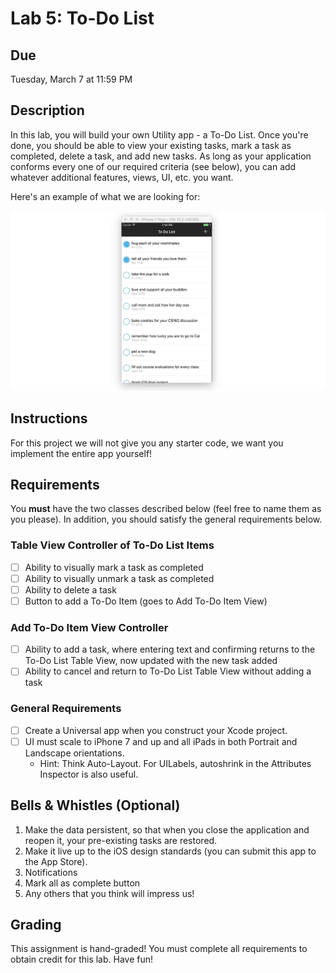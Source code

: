 # Lab 5: To-Do List #

## Due ##
Tuesday, March 7 at 11:59 PM

## Description ##
In this lab, you will build your own Utility app - a To-Do List. Once you're done, you should be able to view your existing tasks, mark a task as completed, delete a task, and add new tasks. As long as your application conforms every one of our required criteria (see below), you can add whatever additional features, views, UI, etc. you want. 

Here's an example of what we are looking for: 

![alt text](/README-images/to-do-list.gif)

## Instructions ##
For this project we will not give you any starter code, we want you implement the entire app yourself!

## Requirements ##

You **must** have the two classes described below (feel free to name them as you please). In addition, you should satisfy the general requirements below. 

###  Table View Controller of To-Do List Items ###
- [ ] Ability to visually mark a task as completed
- [ ] Ability to visually unmark a task as completed
- [ ] Ability to delete a task
- [ ] Button to add a To-Do Item (goes to Add To-Do Item View)

###  Add To-Do Item View Controller ###
- [ ] Ability to add a task, where entering text and confirming returns to the To-Do List Table View, now updated with the new task added
- [ ] Ability to cancel and return to To-Do List Table View without adding a task

###  General Requirements ###
- [ ] Create a Universal app when you construct your Xcode project.
- [ ] UI must scale to iPhone 7 and up and all iPads in both Portrait and Landscape orientations.
  * Hint: Think Auto-Layout. For UILabels, autoshrink in the Attributes
  Inspector is also useful. 

## Bells & Whistles (Optional) ##
1. Make the data persistent, so that when you close the application and reopen
  it, your pre-existing tasks are restored.
2. Make it live up to the iOS design standards (you can submit this app to the App Store).
3. Notifications 
4. Mark all as complete button
5. Any others that you think will impress us!


## Grading ##

This assignment is hand-graded! You must complete all requirements to obtain credit for this lab. Have fun!
